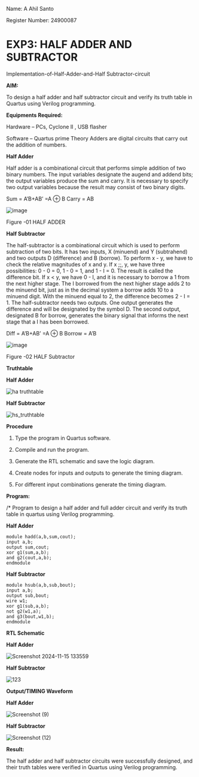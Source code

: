 Name: A Ahil Santo

Register Number: 24900087

# EXP3: HALF ADDER AND SUBTRACTOR

Implementation-of-Half-Adder-and-Half Subtractor-circuit

**AIM:**

To design a half adder and half subtractor circuit and verify its truth table in Quartus using Verilog programming.

**Equipments Required:**

Hardware – PCs, Cyclone II , USB flasher 

Software – Quartus prime Theory Adders are digital circuits that carry out the addition of numbers.

**Half Adder**

Half adder is a combinational circuit that performs simple addition of two binary numbers. The input variables designate the augend and addend bits; the output variables produce the sum and carry. It is necessary to specify two output variables because the result may consist of two binary digits.

Sum = A’B+AB’ =A ⊕ B Carry = AB

![image](https://github.com/naavaneetha/HALF_ADDER_SUBTRACTOR/assets/154305477/bd4a0b2c-cdbc-4184-ab08-81578f121e1f)

Figure -01 HALF ADDER

**Half Subtractor**

The half-subtractor is a combinational circuit which is used to perform subtraction of two bits. It has two inputs, X (minuend) and Y (subtrahend) and two outputs D (difference) and B (borrow). To perform x - y, we have to check the relative magnitudes of x and y. If x ;;, y, we have three possibilities: 0 - 0 = 0, 1 - 0 = 1, and 1 - I = 0. The result is called the difference bit. If x < y, we have 0 - I, and it is necessary to borrow a 1 from the next higher stage. The I borrowed from the next higher stage adds 2 to the minuend bit, just as in the decimal system a borrow adds 10 to a minuend digit. With the minuend equal to 2, the difference becomes 2 - I = 1. The half-subtractor needs two outputs. One output generates the difference and will be designated by the symbol D. The second output, designated B for borrow, generates the binary signal that informs the next stage that a I has been borrowed. 

Diff = A’B+AB’ =A ⊕ B
Borrow = A’B

 ![image](https://github.com/naavaneetha/HALF_ADDER_SUBTRACTOR/assets/154305477/d76b099c-513f-4e7c-843a-e2fd028a531a)

Figure -02 HALF Subtractor

**Truthtable**

**Half Adder**

![ha truthtable](https://github.com/user-attachments/assets/e645e07f-f76b-498c-96d3-34508f909ba4)


**Half Subtractor**

![hs_truthtable](https://github.com/user-attachments/assets/ce483827-8f26-4ab8-b45e-4901325db982)


**Procedure**

1.	Type the program in Quartus software.

2.	Compile and run the program.

3.	Generate the RTL schematic and save the logic diagram.

4.	Create nodes for inputs and outputs to generate the timing diagram.

5.	For different input combinations generate the timing diagram.


**Program:**

/* Program to design a half adder and full adder circuit and verify its truth table in quartus using Verilog programming.

**Half Adder**

```
module hadd(a,b,sum,cout);
input a,b;
output sum,cout;
xor g1(sum,a,b);
and g2(cout,a,b);
endmodule 
```

**Half Subtractor**

```
module hsub(a,b,sub,bout);
input a,b;
output sub,bout;
wire w1;
xor g1(sub,a,b);
not g2(w1,a);
and g3(bout,w1,b);
endmodule 
```

**RTL Schematic**

**Half Adder**

![Screenshot 2024-11-15 133559](https://github.com/user-attachments/assets/16aa1d41-21e2-4c1a-8725-2dd6dd3292ec)


**Half Subtractor**

![123](https://github.com/user-attachments/assets/ecda5c64-2b36-4526-8037-66be4096cf8b)


**Output/TIMING Waveform**

**Half Adder**

![Screenshot (9)](https://github.com/user-attachments/assets/5c683293-f5a3-4a97-a5fc-ece59af63f49)

**Half Subtractor**

![Screenshot (12)](https://github.com/user-attachments/assets/30691d93-290f-4e59-85a8-ccd7ea266467)


**Result:**

The half adder and half subtractor circuits were successfully designed, and their truth tables were verified in Quartus using Verilog programming.


